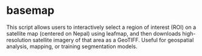 # basemap
This script allows users to interactively select a region of interest (ROI) on a satellite map (centered on Nepal) using leafmap, and then downloads high-resolution satellite imagery of that area as a GeoTIFF. Useful for geospatial analysis, mapping, or training segmentation models.
